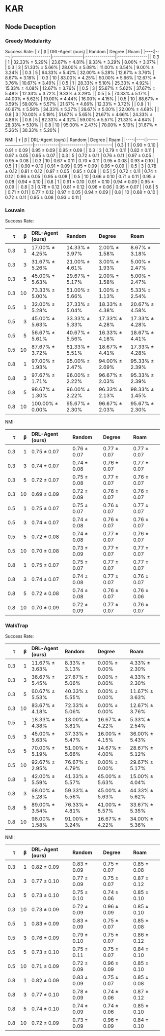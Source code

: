 # KAR

## Node Deception

### Greedy Modularity

Success Rate:
|   τ |   β | DRL-Agent (ours)   | Random         | Degree         | Roam           |
|----:|----:|:-------------------|:---------------|:---------------|:---------------|
| 0.3 |   1 | 32.33% ± 5.29%     | 23.67% ± 4.81% | 9.33% ± 3.29%  | 8.00% ± 3.07%  |
| 0.3 |   3 | 51.33% ± 5.66%     | 28.00% ± 5.08% | 11.00% ± 3.54% | 9.00% ± 3.24%  |
| 0.3 |   5 | 64.33% ± 5.42%     | 32.00% ± 5.28% | 12.67% ± 3.76% | 8.67% ± 3.18%  |
| 0.3 |  10 | 83.00% ± 4.25%     | 50.00% ± 5.66% | 12.67% ± 3.76% | 10.67% ± 3.49% |
| 0.5 |   1 | 28.33% ± 5.10%     | 25.33% ± 4.92% | 15.33% ± 4.08% | 12.67% ± 3.76% |
| 0.5 |   3 | 55.67% ± 5.62%     | 37.67% ± 5.48% | 12.33% ± 3.72% | 9.33% ± 3.29%  |
| 0.5 |   5 | 70.33% ± 5.17%     | 44.00% ± 5.62% | 19.00% ± 4.44% | 16.00% ± 4.15% |
| 0.5 |  10 | 88.67% ± 3.59%     | 59.00% ± 5.57% | 21.67% ± 4.66% | 12.33% ± 3.72% |
| 0.8 |   1 | 40.67% ± 5.56%     | 34.33% ± 5.37% | 26.67% ± 5.00% | 22.00% ± 4.69% |
| 0.8 |   3 | 70.00% ± 5.19%     | 51.67% ± 5.65% | 21.67% ± 4.66% | 24.33% ± 4.86% |
| 0.8 |   5 | 82.33% ± 4.32%     | 59.00% ± 5.57% | 21.33% ± 4.64% | 28.33% ± 5.10% |
| 0.8 |  10 | 95.00% ± 2.47%     | 70.00% ± 5.19% | 31.67% ± 5.26% | 30.33% ± 5.20% |

NMI: 
|   τ |   β | DRL-Agent (ours)   | Random      | Degree      | Roam        |
|----:|----:|:-------------------|:------------|:------------|:------------|
| 0.3 |   1 | 0.90 ± 0.10        | 0.91 ± 0.09 | 0.95 ± 0.09 | 0.95 ± 0.09 |
| 0.3 |   3 | 0.79 ± 0.11        | 0.82 ± 0.11 | 0.97 ± 0.05 | 0.95 ± 0.07 |
| 0.3 |   5 | 0.72 ± 0.11        | 0.76 ± 0.11 | 0.97 ± 0.05 | 0.95 ± 0.08 |
| 0.3 |  10 | 0.67 ± 0.11        | 0.70 ± 0.11 | 0.95 ± 0.08 | 0.93 ± 0.10 |
| 0.5 |   1 | 0.90 ± 0.10        | 0.91 ± 0.09 | 0.95 ± 0.09 | 0.96 ± 0.09 |
| 0.5 |   3 | 0.78 ± 0.12        | 0.81 ± 0.12 | 0.97 ± 0.05 | 0.95 ± 0.08 |
| 0.5 |   5 | 0.72 ± 0.11        | 0.74 ± 0.12 | 0.96 ± 0.05 | 0.95 ± 0.08 |
| 0.5 |  10 | 0.66 ± 0.10        | 0.71 ± 0.11 | 0.95 ± 0.08 | 0.94 ± 0.10 |
| 0.8 |   1 | 0.91 ± 0.10        | 0.91 ± 0.10 | 0.94 ± 0.09 | 0.95 ± 0.09 |
| 0.8 |   3 | 0.78 ± 0.12        | 0.81 ± 0.12 | 0.96 ± 0.06 | 0.95 ± 0.07 |
| 0.8 |   5 | 0.71 ± 0.11        | 0.77 ± 0.12 | 0.97 ± 0.05 | 0.94 ± 0.09 |
| 0.8 |  10 | 0.68 ± 0.10        | 0.72 ± 0.11 | 0.95 ± 0.08 | 0.93 ± 0.11 |

### Louvain

Success Rate:

|   τ |   β | DRL-Agent (ours)   | Random         | Degree        | Roam          |
|----:|----:|:-------------------|:---------------|:--------------|:--------------|
| 0.3 |   1 | 17.00% ± 4.25%     | 14.33% ± 3.97% | 2.00% ± 1.58% | 8.67% ± 3.18% |
| 0.3 |   3 | 31.67% ± 5.26%     | 21.00% ± 4.61% | 3.00% ± 1.93% | 5.00% ± 2.47% |
| 0.3 |   5 | 45.00% ± 5.63%     | 29.67% ± 5.17% | 2.00% ± 1.58% | 5.00% ± 2.47% |
| 0.3 |  10 | 73.33% ± 5.00%     | 51.00% ± 5.66% | 1.00% ± 1.13% | 5.33% ± 2.54% |
| 0.5 |   1 | 32.00% ± 5.28%     | 27.33% ± 5.04% | 18.33% ± 4.38% | 20.67% ± 4.58% |
| 0.5 |   3 | 45.00% ± 5.63%     | 33.33% ± 5.33% | 17.33% ± 4.28% | 17.33% ± 4.28% |
| 0.5 |   5 | 56.67% ± 5.61%     | 40.67% ± 5.56% | 16.33% ± 4.18% | 18.67% ± 4.41% |
| 0.5 |  10 | 87.67% ± 3.72%     | 61.33% ± 5.51% | 18.67% ± 4.41% | 17.33% ± 4.28% |
| 0.8 |   1 | 97.00% ± 1.93%     | 95.00% ± 2.47% | 94.00% ± 2.69% | 95.33% ± 2.39% |
| 0.8 |   3 | 97.67% ± 1.71%     | 96.00% ± 2.22% | 96.67% ± 2.03% | 95.33% ± 2.39% |
| 0.8 |   5 | 98.67% ± 1.30%     | 96.00% ± 2.22% | 96.33% ± 2.13% | 98.33% ± 1.45% |
| 0.8 |  10 | 100.00% ± 0.00%    | 95.67% ± 2.30% | 96.67% ± 2.03% | 95.67% ± 2.30% |

NMI: 

|   τ |   β | DRL-Agent (ours)   | Random      | Degree      | Roam        |
|----:|----:|:-------------------|:------------|:------------|:------------|
| 0.3 |   1 | 0.75 ± 0.07        | 0.76 ± 0.07 | 0.77 ± 0.07 | 0.77 ± 0.07 |
| 0.3 |   3 | 0.74 ± 0.07        | 0.74 ± 0.08 | 0.76 ± 0.07 | 0.77 ± 0.07 |
| 0.3 |   5 | 0.72 ± 0.07        | 0.75 ± 0.08 | 0.77 ± 0.07 | 0.76 ± 0.07 |
| 0.3 |  10 | 0.69 ± 0.09        | 0.72 ± 0.09 | 0.76 ± 0.07 | 0.76 ± 0.07 |
| 0.5 |   1 | 0.75 ± 0.07        | 0.75 ± 0.07 | 0.76 ± 0.07 | 0.77 ± 0.07 |
| 0.5 |   3 | 0.74 ± 0.07        | 0.74 ± 0.08 | 0.76 ± 0.07 | 0.76 ± 0.07 |
| 0.5 |   5 | 0.72 ± 0.08        | 0.74 ± 0.08 | 0.77 ± 0.07 | 0.76 ± 0.07 |
| 0.5 |  10 | 0.70 ± 0.08        | 0.73 ± 0.09 | 0.77 ± 0.07 | 0.77 ± 0.07 |
| 0.8 |   1 | 0.75 ± 0.07        | 0.75 ± 0.07 | 0.77 ± 0.07 | 0.77 ± 0.07 |
| 0.8 |   3 | 0.74 ± 0.07        | 0.74 ± 0.08 | 0.77 ± 0.07 | 0.76 ± 0.07 |
| 0.8 |   5 | 0.72 ± 0.08        | 0.74 ± 0.08 | 0.76 ± 0.07 | 0.76 ± 0.06 |
| 0.8 |  10 | 0.70 ± 0.09        | 0.72 ± 0.09 | 0.77 ± 0.07 | 0.76 ± 0.07 |

### WalkTrap

Success Rate:

|   τ |   β | DRL-Agent (ours)   | Random         | Degree        | Roam           |
|----:|----:|:-------------------|:---------------|:--------------|:---------------|
| 0.3 |   1 | 11.67% ± 3.63%     | 8.33% ± 3.13%  | 0.00% ± 0.00% | 4.33% ± 2.30%  |
| 0.3 |   3 | 36.67% ± 5.45%     | 27.67% ± 5.06% | 0.00% ± 0.00% | 4.33% ± 2.30%  |
| 0.3 |   5 | 60.67% ± 5.53%     | 40.33% ± 5.55% | 0.00% ± 0.00% | 11.67% ± 3.63% |
| 0.3 |  10 | 83.67% ± 4.18%     | 72.33% ± 5.06% | 0.00% ± 0.00% | 12.67% ± 3.76% |
| 0.5 |   1 | 18.33% ± 4.38%     | 13.00% ± 3.81% | 16.67% ± 4.22% | 5.33% ± 2.54%  |
| 0.5 |   3 | 45.00% ± 5.63%     | 37.33% ± 5.47% | 16.00% ± 4.15% | 36.00% ± 5.43% |
| 0.5 |   5 | 70.00% ± 5.19%     | 51.00% ± 5.66% | 14.67% ± 4.00% | 28.67% ± 5.12% |
| 0.5 |  10 | 92.67% ± 2.95%     | 76.67% ± 4.79% | 0.00% ± 0.00%  | 29.67% ± 5.17% |
| 0.8 |   1 | 42.00% ± 5.59%     | 41.33% ± 5.57% | 45.00% ± 5.63% | 15.00% ± 4.04% |
| 0.8 |   3 | 68.00% ± 5.28%     | 59.33% ± 5.56% | 45.00% ± 5.63% | 44.33% ± 5.62% |
| 0.8 |   5 | 89.00% ± 3.54%     | 76.33% ± 4.81% | 41.00% ± 5.57% | 33.67% ± 5.35% |
| 0.8 |  10 | 98.00% ± 1.58%     | 91.00% ± 3.24% | 16.67% ± 4.22% | 34.00% ± 5.36% |

NMI:

|   τ |   β | DRL-Agent (ours)   | Random      | Degree      | Roam        |
|----:|----:|:-------------------|:------------|:------------|:------------|
| 0.3 |   1 | 0.82 ± 0.09        | 0.83 ± 0.09 | 0.75 ± 0.07 | 0.85 ± 0.08 |
| 0.3 |   3 | 0.77 ± 0.10        | 0.77 ± 0.09 | 0.75 ± 0.07 | 0.87 ± 0.12 |
| 0.3 |   5 | 0.73 ± 0.10        | 0.75 ± 0.10 | 0.74 ± 0.06 | 0.85 ± 0.10 |
| 0.3 |  10 | 0.73 ± 0.09        | 0.72 ± 0.09 | 0.96 ± 0.09 | 0.85 ± 0.10 |
| 0.5 |   1 | 0.83 ± 0.09        | 0.83 ± 0.09 | 0.75 ± 0.07 | 0.85 ± 0.08 |
| 0.5 |   3 | 0.76 ± 0.09        | 0.79 ± 0.10 | 0.75 ± 0.07 | 0.86 ± 0.12 |
| 0.5 |   5 | 0.73 ± 0.10        | 0.75 ± 0.11 | 0.75 ± 0.07 | 0.84 ± 0.10 |
| 0.5 |  10 | 0.71 ± 0.09        | 0.72 ± 0.09 | 0.96 ± 0.09 | 0.85 ± 0.10 |
| 0.8 |   1 | 0.82 ± 0.09        | 0.83 ± 0.09 | 0.75 ± 0.07 | 0.85 ± 0.08 |
| 0.8 |   3 | 0.77 ± 0.10        | 0.78 ± 0.09 | 0.74 ± 0.06 | 0.87 ± 0.12 |
| 0.8 |   5 | 0.74 ± 0.10        | 0.74 ± 0.09 | 0.74 ± 0.06 | 0.85 ± 0.10 |
| 0.8 |  10 | 0.72 ± 0.09        | 0.73 ± 0.09 | 0.96 ± 0.09 | 0.84 ± 0.10 |